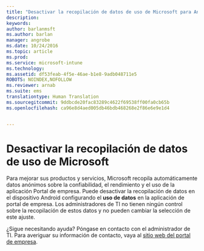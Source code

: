 ```yaml
---
title: "Desactivar la recopilación de datos de uso de Microsoft para Android | Microsoft Intune"
description: 
keywords: 
author: barlanmsft
ms.author: barlan
manager: angrobe
ms.date: 10/24/2016
ms.topic: article
ms.prod: 
ms.service: microsoft-intune
ms.technology: 
ms.assetid: df53feab-4f5e-46ae-b1e8-9adb048711e5
ROBOTS: NOINDEX,NOFOLLOW
ms.reviewer: arnab
ms.suite: ems
translationtype: Human Translation
ms.sourcegitcommit: 9ddbcde20fac83289c4622f69538ff00fa0cb65b
ms.openlocfilehash: ca96e8d4aed005db46bdb468268e2f86e6e9e1d4


---
```



# <a name="turn-off-microsoft-usage-data-collection"></a>Desactivar la recopilación de datos de uso de Microsoft
Para mejorar sus productos y servicios, Microsoft recopila automáticamente datos anónimos sobre la confiabilidad, el rendimiento y el uso de la aplicación Portal de empresa. Puede desactivar la recopilación de datos en el dispositivo Android configurando el **uso de datos** en la aplicación de portal de empresa. Los administradores de TI no tienen ningún control sobre la recopilación de estos datos y no pueden cambiar la selección de este ajuste.

¿Sigue necesitando ayuda? Póngase en contacto con el administrador de TI. Para averiguar su información de contacto, vaya al [sitio web del portal de empresa](http://portal.manage.microsoft.com).



<!--HONumber=Nov16_HO1-->


